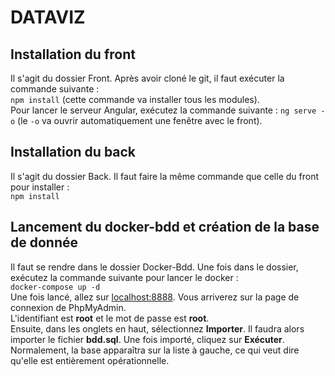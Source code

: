 # DATAVIZ

## Installation du front

Il s'agit du dossier Front. Après avoir cloné le git, il faut exécuter la commande suivante :  
`npm install` (cette commande va installer tous les modules).  
Pour lancer le serveur Angular, exécutez la commande suivante : `ng serve -o` (le `-o` va ouvrir automatiquement une fenêtre avec le front).  

## Installation du back

Il s'agit du dossier Back. Il faut faire la même commande que celle du front pour installer :  
`npm install`

## Lancement du docker-bdd et création de la base de donnée

Il faut se rendre dans le dossier Docker-Bdd. Une fois dans le dossier, exécutez la commande suivante pour lancer le docker :  
`docker-compose up -d`  
Une fois lancé, allez sur [localhost:8888](localhost:8888). Vous arriverez sur la page de connexion de PhpMyAdmin.  
L'identifiant est **root** et le mot de passe est **root**.  
Ensuite, dans les onglets en haut, sélectionnez **Importer**. Il faudra alors importer le fichier **bdd.sql**. Une fois importé, cliquez sur **Exécuter**.  
Normalement, la base apparaîtra sur la liste à gauche, ce qui veut dire qu'elle est entièrement opérationnelle.